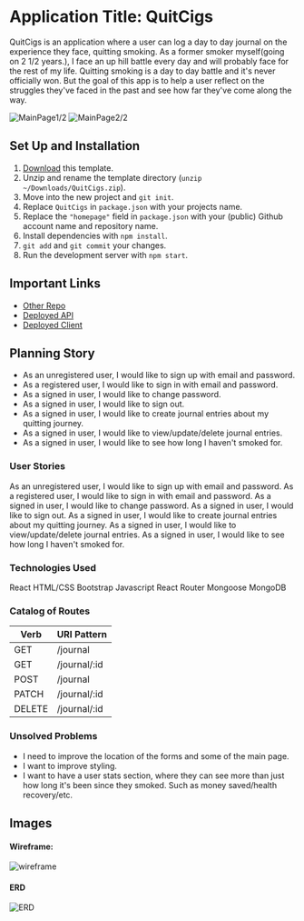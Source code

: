 # Application Title: QuitCigs

QuitCigs is an application where a user can log a day to day journal on the experience they face, quitting smoking.  As a former smoker myself(going on 2 1/2 years.), I face an up hill battle every day and will probably face for the rest of my life.  Quitting smoking is a day to day battle and it's never officially won.  But the goal of this app is to help a user reflect on the struggles they've faced in the past and see how far they've come along the way.

![MainPage1/2](https://i.imgur.com/WJUqggB.png)
![MainPage2/2](https://i.imgur.com/jHOy8np.png)

## Set Up and Installation

1. [Download](../../archive/main.zip) this template.
1. Unzip and rename the template directory (`unzip ~/Downloads/QuitCigs.zip`).
1. Move into the new project and `git init`.
1. Replace `QuitCigs` in `package.json` with your
   projects name.
1. Replace the `"homepage"` field in `package.json` with your (public) Github
   account name and repository name.
1. Install dependencies with `npm install`.
1. `git add` and `git commit` your changes.
1. Run the development server with `npm start`.


## Important Links

- [Other Repo](https://github.com/aqbased/QuitCigs_Api)
- [Deployed API](https://secure-journey-73529.herokuapp.com/)
- [Deployed Client](https://aqbased.github.io/QuitCigs/#/)

## Planning Story

- As an unregistered user, I would like to sign up with email and password.
- As a registered user, I would like to sign in with email and password.
- As a signed in user, I would like to change password.
- As a signed in user, I would like to sign out.
- As a signed in user, I would like to create journal entries about my quitting journey.
- As a signed in user, I would like to view/update/delete journal entries.
- As a signed in user, I would like to see how long I haven't smoked for.

### User Stories

As an unregistered user, I would like to sign up with email and password.
As a registered user, I would like to sign in with email and password.
As a signed in user, I would like to change password.
As a signed in user, I would like to sign out.
As a signed in user, I would like to create journal entries about my quitting journey.
As a signed in user, I would like to view/update/delete journal entries.
As a signed in user, I would like to see how long I haven't smoked for.

### Technologies Used

React
HTML/CSS
Bootstrap
Javascript
React Router
Mongoose
MongoDB

### Catalog of Routes

Verb         |	URI Pattern
------------ | -------------
GET | /journal
GET | /journal/:id
POST | /journal
PATCH | /journal/:id
DELETE | /journal/:id

### Unsolved Problems

- I need to improve the location of the forms and some of the main page.
- I want to improve styling.
- I want to have a user stats section, where they can see more than just how long it's been since they smoked.  Such as money saved/health recovery/etc.

## Images
#### Wireframe:
![wireframe](https://i.imgur.com/HPx187i.png)

#### ERD
![ERD](https://i.imgur.com/nZIm5hI.png)
